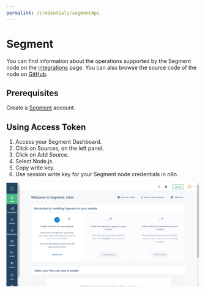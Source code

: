 ```yaml
---
permalink: /credentials/segmentApi
---
```


# Segment

You can find information about the operations supported by the Segment node on the [integrations](https://n8n.io/integrations/n8n-nodes-base.segment) page. You can also browse the source code of the node on [GitHub](https://github.com/n8n-io/n8n/tree/master/packages/nodes-base/nodes/Segment).

## Prerequisites

Create a [Segment](https://segment.com/) account.

## Using Access Token

1. Access your Segment Dashboard.
2. Click on Sources, on the left panel.
3. Click on Add Source.
4. Select Node.js.
5. Copy write key.
6. Use session write key for your Segment node credentials in n8n.

![Getting Segment credentials](./using-access-token.gif)
